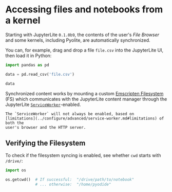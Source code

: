 # Accessing files and notebooks from a kernel

Starting with JupyterLite `0.1.0b9`, the contents of the user's _File Browser_ and some
kernels, including Pyolite, are automatically synchronized.

You can, for example, drag and drop a file `file.csv` into the JupyterLite UI, then load
it in Python:

```py
import pandas as pd

data = pd.read_csv('file.csv')

data
```

Synchronized content works by mounting a custom [Emscripten Filesystem][fs] (FS) which
communicates with the JupyterLite content manager through the JupyterLite
[`ServiceWorker`](../configure/advanced/service-worker.md)-enabled.

```{note}
The `ServiceWorker` will not always be enabled, based on
[limitations](../configure/advanced/service-worker.md#limitations) of both the
user's browser and the HTTP server.
```

## Verifying the Filesystem

To check if the filesystem syncing is enabled, see whether `cwd` starts with `/drive/`:

```py
import os

os.getcwd()  # If successful:  "/drive/path/to/notebook"
             # ... otherwise:  "/home/pyodide"
```

[emscripten-notebook]:
  https://github.com/jupyterlite/jupyterlite/blob/main/examples/pyolite/emscripten-filesystem.ipynb
[fs]: https://emscripten.org/docs/api_reference/Filesystem-API.html
[caniuse-sw]: https://caniuse.com/serviceworkers
